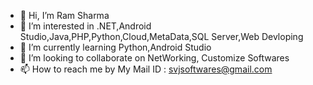 - 👋 Hi, I’m Ram Sharma
- 👀 I’m interested in .NET,Android Studio,Java,PHP,Python,Cloud,MetaData,SQL Server,Web Devloping
- 🌱 I’m currently learning Python,Android Studio
- 💞️ I’m looking to collaborate on NetWorking, Customize Softwares
- 📫 How to reach me by My Mail ID : svjsoftwares@gmail.com 

<!---
Ram Sharma is a ✨ special ✨ repository because its `README.md` (this file) appears on your GitHub profile.
You can click the Preview link to take a look at your changes.
--->
